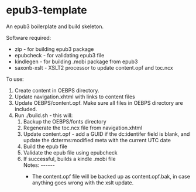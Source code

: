 epub3-template
==============

An epub3 boilerplate and build skeleton.

Software required:

* zip - for building epub3 package
* epubcheck - for validating epub3 file
* kindlegen - for building .mobi package from epub3
* saxonb-xslt - XSLT2 processor to update content.opf and toc.ncx

To use:
<ol>
 <li>Create content in OEBPS directory. 
 <li>Update navigation.xhtml with links to content files
 <li>Update OEBPS/content.opf. Make sure all files in OEBPS directory
   are included.
 <li>Run ./build.sh - this will:
    <ol>
     <li>Backup the OEBPS/fonts directory
     <li>Regenerate the toc.ncx file from navigation.xhtml
     <li>Update content.opf - add a GUID if the dc:identifer field is blank,
       and update the dcterms:modified meta with the current UTC date
     <li>Build the epub file
     <li>Validate the epub file using epubcheck
     <li>If successful, builds a kindle .mobi file
  </ol>
<ol>
Notes:
------

* The content.opf file will be backed up as content.opf.bak, in case
  anything goes wrong with the xslt update.

